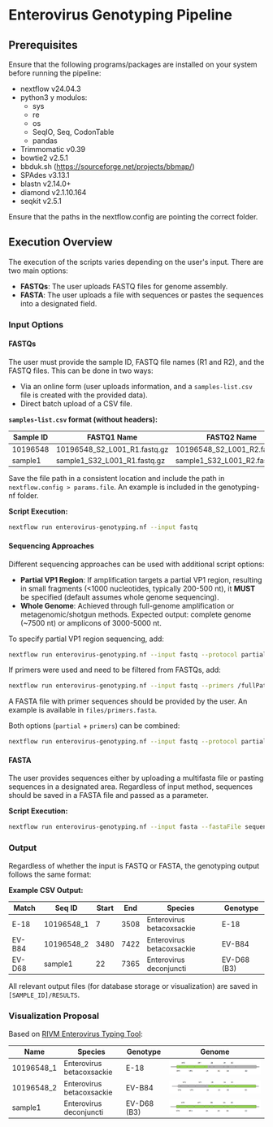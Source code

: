 # Enterovirus Genotyping Pipeline

## Prerequisites

Ensure that the following programs/packages are installed on your system before running the pipeline:

- nextflow v24.04.3
- python3 y modulos:
    - sys
    - re
    - os
    - SeqIO, Seq, CodonTable 
    - pandas
- Trimmomatic v0.39
- bowtie2 v2.5.1
- bbduk.sh (https://sourceforge.net/projects/bbmap/)
- SPAdes v3.13.1
- blastn v2.14.0+
- diamond v2.1.10.164
- seqkit v2.5.1

Ensure that the paths in the nextflow.config are pointing the correct folder.

## Execution Overview

The execution of the scripts varies depending on the user's input. There are two main options:

- **FASTQs**: The user uploads FASTQ files for genome assembly.
- **FASTA**: The user uploads a file with sequences or pastes the sequences into a designated field.

### Input Options

#### FASTQs

The user must provide the sample ID, FASTQ file names (R1 and R2), and the FASTQ files. This can be done in two ways:
- Via an online form (user uploads information, and a `samples-list.csv` file is created with the provided data).
- Direct batch upload of a CSV file.

**`samples-list.csv` format (without headers):**

| Sample ID  | FASTQ1 Name | FASTQ2 Name |
|------------|------------|------------|
| 10196548   | 10196548_S2_L001_R1.fastq.gz | 10196548_S2_L001_R2.fastq.gz |
| sample1    | sample1_S32_L001_R1.fastq.gz | sample1_S32_L001_R2.fastq.gz |

Save the file path in a consistent location and include the path in `nextflow.config > params.file`.
An example is included in the genotyping-nf folder.

**Script Execution:**
```sh
nextflow run enterovirus-genotyping.nf --input fastq
```

#### Sequencing Approaches

Different sequencing approaches can be used with additional script options:

- **Partial VP1 Region**: If amplification targets a partial VP1 region, resulting in small fragments (<1000 nucleotides, typically 200-500 nt), it **MUST** be specified (default assumes whole genome sequencing).
- **Whole Genome**: Achieved through full-genome amplification or metagenomic/shotgun methods. Expected output: complete genome (~7500 nt) or amplicons of 3000-5000 nt.

To specify partial VP1 region sequencing, add:
```sh
nextflow run enterovirus-genotyping.nf --input fastq --protocol partial
```

If primers were used and need to be filtered from FASTQs, add:
```sh
nextflow run enterovirus-genotyping.nf --input fastq --primers /fullPath/file.fasta
```

A FASTA file with primer sequences should be provided by the user. An example is available in `files/primers.fasta`.

Both options (`partial` + `primers`) can be combined:
```sh
nextflow run enterovirus-genotyping.nf --input fastq --protocol partial --primers /fullPath/file.fasta
```

#### FASTA

The user provides sequences either by uploading a multifasta file or pasting sequences in a designated area. Regardless of input method, sequences should be saved in a FASTA file and passed as a parameter.

**Script Execution:**
```sh
nextflow run enterovirus-genotyping.nf --input fasta --fastaFile sequences.fasta
```

### Output

Regardless of whether the input is FASTQ or FASTA, the genotyping output follows the same format:

**Example CSV Output:**

| Match | Seq ID | Start | End | Species | Genotype |
|--------|--------|------|------|---------|----------|
| E-18   | 10196548_1 | 7 | 3508 | Enterovirus betacoxsackie | E-18 |
| EV-B84 | 10196548_2 | 3480 | 7422 | Enterovirus betacoxsackie | EV-B84 |
| EV-D68 | sample1 | 22 | 7365 | Enterovirus deconjuncti | EV-D68 (B3) |

All relevant output files (for database storage or visualization) are saved in `[SAMPLE_ID]/RESULTS`.

### Visualization Proposal

Based on [RIVM Enterovirus Typing Tool](https://www.rivm.nl/mpf/typingtool/enterovirus):

| Name | Species | Genotype | Genome |
|------|--------|---------|--------|
| 10196548_1 | Enterovirus betacoxsackie | E-18 | ![E-18 Example](images/E-18_example.png) |
| 10196548_2 | Enterovirus betacoxsackie | EV-B84 | ![EV-B84 Example](images/EV-B84_example.png) |
| sample1 | Enterovirus deconjuncti | EV-D68 (B3) | ![EV-D68 Example](images/EV-D68_example.png) |

